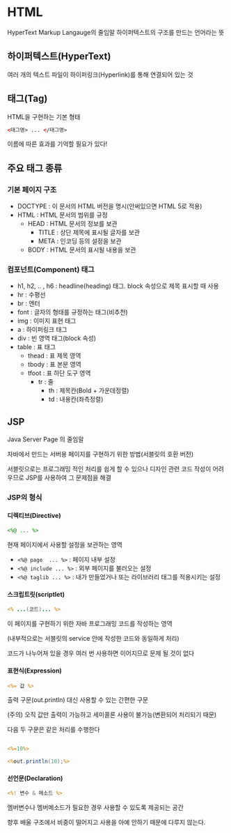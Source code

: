 # HTML

HyperText Markup Langauge의 줄임말
하이퍼텍스트의 구조를 만드는 언어라는 뜻

## 하이퍼텍스트(HyperText)

여러 개의 텍스트 파일이 하이퍼링크(Hyperlink)를 통해 연결되어 있는 것

## 태그(Tag)

HTML을 구현하는 기본 형태

```html
<태그명> ... </태그명>
```

이름에 따른 효과를 기억할 필요가 있다!

## 주요 태그 종류

### 기본 페이지 구조
- DOCTYPE : 이 문서의 HTML 버전을 명시(안써있으면 HTML 5로 적용)
- HTML : HTML 문서의 범위를 규정
	- HEAD : HTML 문서의 정보를 보관
		- TITLE : 상단 제목에 표시될 글자를 보관
		- META : 인코딩 등의 설정을 보관
	- BODY : HTML 문서의 표시될 내용을 보관

### 컴포넌트(Component) 태그
- h1, h2, .. , h6 : headline(heading) 태그. block 속성으로 제목 표시할 때 사용
- hr : 수평선
- br : 엔터
- font : 글자의 형태를 규정하는 태그(비추천)
- img : 이미지 표현 태그
- a : 하이퍼링크 태그
- div : 빈 영역 태그(block 속성)
- table : 표 태그
	- thead : 표 제목 영역
	- tbody : 표 본문 영역
	- tfoot : 표 하단 도구 영역
		- tr : 줄
			- th : 제목칸(Bold + 가운데정렬)
			- td : 내용칸(좌측정렬)

## JSP

Java Server Page 의 줄임말

자바에서 만드는 서버용 페이지를 구현하기 위한 방법(서블릿의 호환 버전)

서블릿으로는 프로그래밍 적인 처리를 쉽게 할 수 있으나 디자인 관련 코드 작성이 어려우므로 
JSP를 사용하여 그 문제점을 해결

### JSP의 형식

#### 디렉티브(Directive)

```jsp
<%@ ... %>
```

현재 페이지에서 사용할 설정을 보관하는 영역

- `<%@ page  ... %>` : 페이지 내부 설정
- `<%@ include ... %>` : 외부 페이지를 불러오는 설정
- `<%@ taglib ... %>`  : 내가 만들었거나 또는 라이브러리 태그를 적용시키는 설정

#### 스크립트릿(scriptlet)

```jsp
<% ...(코드)... %>
```

이 페이지를 구현하기 위한 자바 프로그래밍 코드를 작성하는 영역

(내부적으로는 서블릿의 service 안에 작성한 코드와 동일하게 처리)

코드가 나누어져 있을 경우 여러 번 사용하면 이어지므로 문제 될 것이 없다

#### 표현식(Expression)

```jsp
<%= 값 %>
```

출력 구문(out.println) 대신 사용할 수 있는 간편한 구문

(주의) 오직 값만 출력이 가능하고 세미콜론 사용이 불가능(변환되어 처리되기 때문)

다음 두 구문은 같은 처리를 수행한다
```jsp

<%=10%>

<%out.println(10);%>

```

#### 선언문(Declaration)

```jsp
<%! 변수 & 메소드 %>
```

멤버변수나 멤버메소드가 필요한 경우 사용할 수 있도록 제공되는 공간

향후 배울 구조에서 비중이 떨어지고 사용을 아예 안하기 때문에 다루지 않는다.






